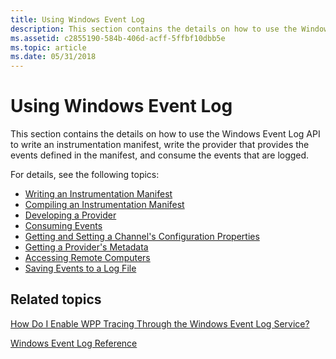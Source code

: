 ```yaml
---
title: Using Windows Event Log
description: This section contains the details on how to use the Windows Event Log API to write an instrumentation manifest, write the provider that provides the events defined in the manifest, and consume the events that are logged.
ms.assetid: c2855190-584b-406d-acff-5ffbf10dbb5e
ms.topic: article
ms.date: 05/31/2018
---
```


# Using Windows Event Log

This section contains the details on how to use the Windows Event Log API to write an instrumentation manifest, write the provider that provides the events defined in the manifest, and consume the events that are logged.

For details, see the following topics:

-   [Writing an Instrumentation Manifest](writing-an-instrumentation-manifest.md)
-   [Compiling an Instrumentation Manifest](compiling-an-instrumentation-manifest.md)
-   [Developing a Provider](developing-a-provider.md)
-   [Consuming Events](consuming-events.md)
-   [Getting and Setting a Channel's Configuration Properties](getting-and-setting-a-channel-s-configuration-properties.md)
-   [Getting a Provider's Metadata](getting-a-provider-s-metadata-.md)
-   [Accessing Remote Computers](accessing-remote-computers.md)
-   [Saving Events to a Log File](saving-events-to-a-log-file.md)

## Related topics

[How Do I Enable WPP Tracing Through the Windows Event Log Service?](https://docs.microsoft.com/windows-hardware/drivers/devtest/enabling-wpp-tracing-through-windows-event-log)

[Windows Event Log Reference](windows-event-log-reference.md)
